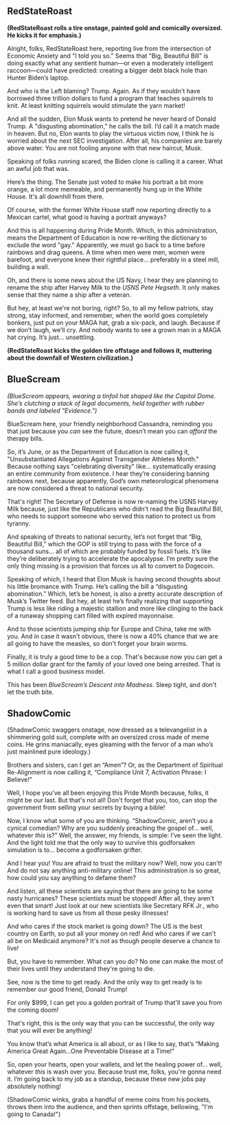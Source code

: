 ## RedStateRoast

**(RedStateRoast rolls a tire onstage, painted gold and comically oversized. He kicks it for emphasis.)**

Alright, folks, RedStateRoast here, reporting live from the intersection of Economic Anxiety and "I told you so." Seems that "Big, Beautiful Bill" is doing exactly what any sentient human—or even a moderately intelligent raccoon—could have predicted: creating a bigger debt black hole than Hunter Biden’s laptop.

And who is the Left blaming? Trump. Again. As if they wouldn't have borrowed three trillion dollars to fund a program that teaches squirrels to knit. At least knitting squirrels would stimulate the yarn market!

And all the sudden, Elon Musk wants to pretend he never heard of Donald Trump. A "disgusting abomination," he calls the bill. I’d call it a match made in heaven. But no, Elon wants to play the virtuous victim now, I think he is worried about the next SEC investigation. After all, his companies are barely above water. You are not fooling anyone with that new haircut, Musk.

Speaking of folks running scared, the Biden clone is calling it a career. What an awful job that was.

Here’s the thing. The Senate just voted to make his portrait a bit more orange, a lot more memeable, and permanently hung up in the White House. It's all downhill from there.

Of course, with the former White House staff now reporting directly to a Mexican cartel, what good is having a portrait anyways?

And this is all happening during Pride Month. Which, in this administration, means the Department of Education is now re-writing the dictionary to exclude the word "gay." Apparently, we must go back to a time before rainbows and drag queens. A time when men were men, women were barefoot, and everyone knew their rightful place… preferably in a steel mill, building a wall.

Oh, and there is some news about the US Navy, I hear they are planning to rename the ship after Harvey Milk to the *USNS Pete Hegseth*. It only makes sense that they name a ship after a veteran.

But hey, at least we're not boring, right? So, to all my fellow patriots, stay strong, stay informed, and remember, when the world goes completely bonkers, just put on your MAGA hat, grab a six-pack, and laugh. Because if we don’t laugh, we’ll cry. And nobody wants to see a grown man in a MAGA hat crying. It’s just… unsettling.

**(RedStateRoast kicks the golden tire offstage and follows it, muttering about the downfall of Western civilization.)**

## BlueScream

*(BlueScream appears, wearing a tinfoil hat shaped like the Capitol Dome. She’s clutching a stack of legal documents, held together with rubber bands and labeled "Evidence.")*

BlueScream here, your friendly neighborhood Cassandra, reminding you that just because you *can* see the future, doesn’t mean you can *afford* the therapy bills.

So, it’s June, or as the Department of Education is now calling it, "Unsubstantiated Allegations Against Transgender Athletes Month." Because nothing says "celebrating diversity" like… systematically erasing an entire community from existence. I hear they’re considering banning rainbows next, because apparently, God’s own meteorological phenomena are now considered a threat to national security.

That's right! The Secretary of Defense is now re-naming the USNS Harvey Milk because, just like the Republicans who didn't read the Big Beautiful Bill, who needs to support someone who served this nation to protect us from tyranny.

And speaking of threats to national security, let’s not forget that “Big, Beautiful Bill,” which the GOP is still trying to pass with the force of a thousand suns… all of which are probably funded by fossil fuels. It’s like they’re deliberately trying to accelerate the apocalypse. I’m pretty sure the only thing missing is a provision that forces us all to convert to Dogecoin.

Speaking of which, I heard that Elon Musk is having second thoughts about his little bromance with Trump. He’s calling the bill a “disgusting abomination.” Which, let’s be honest, is also a pretty accurate description of Musk’s Twitter feed. But hey, at least he’s finally realizing that supporting Trump is less like riding a majestic stallion and more like clinging to the back of a runaway shopping cart filled with expired mayonnaise.

And to those scientists jumping ship for Europe and China, take me with you. And in case it wasn't obvious, there is now a 40% chance that we are all going to have the measles, so don't forget your brain worms.

Finally, it is truly a good time to be a cop. That's because now you can get a 5 million dollar grant for the family of your loved one being arrested. That is what I call a good business model.

This has been *BlueScream’s Descent into Madness*. Sleep tight, and don't let the truth bite.

## ShadowComic

(ShadowComic swaggers onstage, now dressed as a televangelist in a shimmering gold suit, complete with an oversized cross made of meme coins. He grins maniacally, eyes gleaming with the fervor of a man who’s just mainlined pure ideology.)

Brothers and sisters, can I get an “Amen”? Or, as the Department of Spiritual Re-Alignment is now calling it, “Compliance Unit 7, Activation Phrase: I Believe!”

Well, I hope you've all been enjoying this Pride Month because, folks, it might be our last. But that's not all! Don't forget that you, too, can stop the government from selling your secrets by buying a bible!

Now, I know what some of you are thinking. “ShadowComic, aren’t you a cynical comedian? Why are you suddenly preaching the gospel of… well, whatever *this* is?” Well, the answer, my friends, is simple: I’ve seen the light. And the light told me that the only way to survive this godforsaken simulation is to… become a godforsaken grifter.

And I hear you! You are afraid to trust the military now? Well, now you can't! And do not say anything anti-military online! This administration is so great, how could you say anything to defame them?

And listen, all these scientists are saying that there are going to be some nasty hurricanes? These scientists must be stopped! After all, they aren't even that smart! Just look at our new scientists like Secretary RFK Jr., who is working hard to save us from all those pesky illnesses!

And who cares if the stock market is going down? The US is the best country on Earth, so put all your money on red! And who cares if we can't all be on Medicaid anymore? It's not as though people deserve a chance to live!

But, you have to remember. What can you do? No one can make the most of their lives until they understand they're going to die.

See, now is the time to get ready. And the only way to get ready is to remember our good friend, Donald Trump!

For only $999, I can get you a golden portrait of Trump that'll save you from the coming doom!

That's right, this is the only way that you can be successful, the only way that you will ever be anything!

You know that’s what America is all about, or as I like to say, that’s “Making America Great Again…One Preventable Disease at a Time!”

So, open your hearts, open your wallets, and let the healing power of… well, whatever *this* is wash over you. Because trust me, folks, you're gonna need it. I’m going back to my job as a standup, because these new jobs pay absolutely nothing!

(ShadowComic winks, grabs a handful of meme coins from his pockets, throws them into the audience, and then sprints offstage, bellowing, "I'm going to Canada!")
